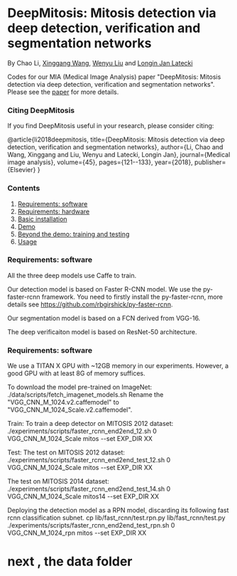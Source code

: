 # DeepMitosis: Mitosis detection via deep detection, verification and segmentation networks
By Chao Li, [Xinggang Wang](http://www.xinggangw.info/), [Wenyu Liu](http://mclab.eic.hust.edu.cn/MCWebDisplay/PersonDetails.aspx?Name=Wenyu%20Liu) and [Longin Jan Latecki](https://cis.temple.edu/~latecki/)

Codes for our MIA (Medical Image Analysis) paper "DeepMitosis: Mitosis detection via deep detection, verification and segmentation networks". Please see the [paper](https://www.sciencedirect.com/science/article/pii/S1361841517301834) for more details.

### Citing DeepMitosis

If you find DeepMitosis useful in your research, please consider citing:
    
@article{li2018deepmitosis,
  title={DeepMitosis: Mitosis detection via deep detection, verification and segmentation networks},
  author={Li, Chao and Wang, Xinggang and Liu, Wenyu and Latecki, Longin Jan},
  journal={Medical image analysis},
  volume={45},
  pages={121--133},
  year={2018},
  publisher={Elsevier}
}
    
### Contents
1. [Requirements: software](#requirements-software)
2. [Requirements: hardware](#requirements-hardware)
3. [Basic installation](#installation-sufficient-for-the-demo)
4. [Demo](#demo)
5. [Beyond the demo: training and testing](#beyond-the-demo-installation-for-training-and-testing-models)
6. [Usage](#usage)

### Requirements: software

All the three deep models use Caffe to train. 

Our detection model is based on Faster R-CNN model. We use the py-faster-rcnn framework. You need to firstly install the py-faster-rcnn, more details see https://github.com/rbgirshick/py-faster-rcnn.

Our segmentation model is based on a FCN derived from VGG-16.

The deep verificaiton model is based on ResNet-50 architecture.

### Requirements: software

We use a TITAN X GPU with ~12GB memory in our experiments. However, a good GPU with at least 8G of memory suffices.


To download the model pre-trained on ImageNet:
./data/scripts/fetch_imagenet_models.sh
Rename the "VGG_CNN_M_1024.v2.caffemodel" to "VGG_CNN_M_1024_Scale.v2.caffemodel".



Train:
To train a deep detector on MITOSIS 2012 dataset:
./experiments/scripts/faster_rcnn_end2end_12.sh 0 VGG_CNN_M_1024_Scale mitos --set EXP_DIR XX

Test:
The test on MITOSIS 2012 dataset:
./experiments/scripts/faster_rcnn_end2end_test_12.sh 0 VGG_CNN_M_1024_Scale mitos --set EXP_DIR XX

The test on MITOSIS 2014 dataset:
./experiments/scripts/faster_rcnn_end2end_test_14.sh 0 VGG_CNN_M_1024_Scale mitos14 --set EXP_DIR XX

Deploying the detection model as a RPN model, discarding its following fast rcnn classification subnet.
cp lib/fast_rcnn/test.rpn.py lib/fast_rcnn/test.py
./experiments/scripts/faster_rcnn_end2end_test_rpn.sh 0 VGG_CNN_M_1024_rpn mitos --set EXP_DIR XX

# next , the data folder






